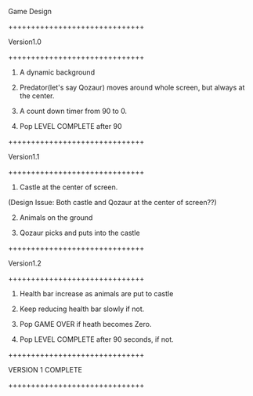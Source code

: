 Game Design

++++++++++++++++++++++++++++++


Version1.0

++++++++++++++++++++++++++++++

1. A dynamic background

2. Predator(let's say Qozaur) moves
 around whole screen, but always at the center. 

3. A count down timer from 90 to 0. 

4. Pop LEVEL COMPLETE after 90

++++++++++++++++++++++++++++++


Version1.1

++++++++++++++++++++++++++++++

1. Castle at the center of screen. 

(Design Issue: Both castle and Qozaur at the center of screen??) 

2. Animals on the ground

3. Qozaur picks and puts into the castle

++++++++++++++++++++++++++++++

Version1.2

++++++++++++++++++++++++++++++

1. Health bar increase as animals are put to castle

2. Keep reducing health bar slowly if not. 

3. Pop GAME OVER if heath becomes Zero.

4. Pop LEVEL COMPLETE after 90 seconds, if not. 

++++++++++++++++++++++++++++++

VERSION 1 COMPLETE

++++++++++++++++++++++++++++++

